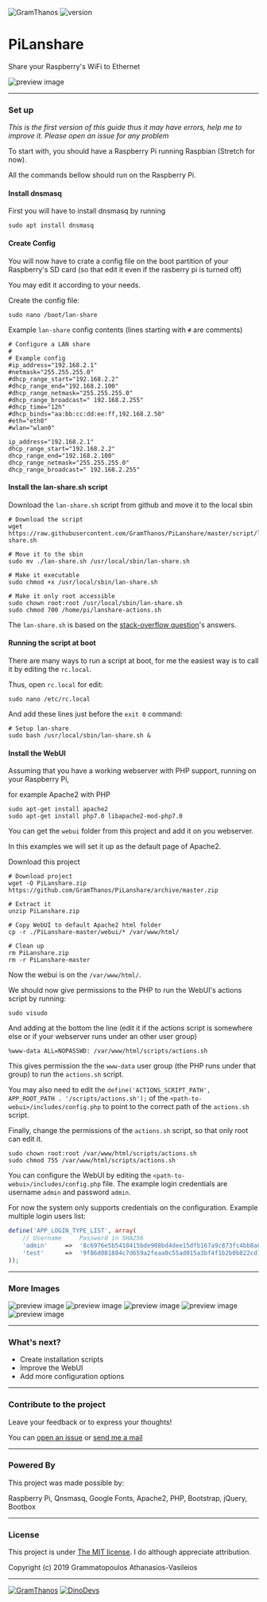 ![GramThanos](https://raw.githubusercontent.com/GramThanos/PiLanshare/master/preview/icon.png) ![version](https://img.shields.io/badge/PiLanshare-v0.2--beta-yellow.svg?style=flat-square)


# PiLanshare
Share your Raspberry's WiFi to Ethernet

![preview image](https://raw.githubusercontent.com/GramThanos/PiLanshare/master/preview/webui_default_dnsmasq.png)

___


### Set up

*This is the first version of this guide thus it may have errors, help me to improve it. Please open an issue for any problem*

To start with, you should have a Raspberry Pi running Raspbian (Stretch for now).

All the commands bellow should run on the Raspberry Pi.

#### Install dnsmasq

First you will have to install dnsmasq by running
```shell
sudo apt install dnsmasq
```

#### Create Config

You will now have to crate a config file on the boot partition of your Raspberry's SD card (so that edit it even if the rasberry pi is turned off)

You may edit it according to your needs.

Create the config file:
```shell
sudo nano /boot/lan-share
```

Example `lan-share` config contents (lines starting with `#` are comments)
```shell
# Configure a LAN share
#
# Example config
#ip_address="192.168.2.1"
#netmask="255.255.255.0"
#dhcp_range_start="192.168.2.2"
#dhcp_range_end="192.168.2.100"
#dhcp_range_netmask="255.255.255.0"
#dhcp_range_broadcast=" 192.168.2.255"
#dhcp_time="12h"
#dhcp_binds="aa:bb:cc:dd:ee:ff,192.168.2.50"
#eth="eth0"
#wlan="wlan0"

ip_address="192.168.2.1"
dhcp_range_start="192.168.2.2"
dhcp_range_end="192.168.2.100"
dhcp_range_netmask="255.255.255.0"
dhcp_range_broadcast=" 192.168.2.255"
```

#### Install the lan-share.sh script

Download the `lan-share.sh` script from github and move it to the local sbin
```shell
# Download the script
wget https://raw.githubusercontent.com/GramThanos/PiLanshare/master/script/lan-share.sh

# Move it to the sbin
sudo mv ./lan-share.sh /usr/local/sbin/lan-share.sh

# Make it executable
sudo chmod +x /usr/local/sbin/lan-share.sh

# Make it only root accessible
sudo chown root:root /usr/local/sbin/lan-share.sh
sudo chmod 700 /home/pi/lanshare-actions.sh
```

The `lan-share.sh` is based on the [stack-overflow question](https://raspberrypi.stackexchange.com/questions/48307/sharing-the-pis-wifi-connection-through-the-ethernet-port)'s answers.


#### Running the script at boot

There are many ways to run a script at boot, for me the easiest way is to call it by editing the `rc.local`.

Thus, open `rc.local` for edit:
```shell
sudo nano /etc/rc.local
```

And add these lines just before the `exit 0` command:

```shell
# Setup lan-share
sudo bash /usr/local/sbin/lan-share.sh &
```

#### Install the WebUI

Assuming that you have a working webserver with PHP support, running on your Raspberry Pi,

for example Apache2 with PHP
```shell
sudo apt-get install apache2
sudo apt-get install php7.0 libapache2-mod-php7.0
```

You can get the `webui` folder from this project and add it on you webserver.

In this examples we will set it up as the default page of Apache2.

Download this project
```shell
# Download project
wget -O PiLanshare.zip https://github.com/GramThanos/PiLanshare/archive/master.zip

# Extract it
unzip PiLanshare.zip

# Copy WebUI to default Apache2 html folder
cp -r ./PiLanshare-master/webui/* /var/www/html/

# Clean up
rm PiLanshare.zip
rm -r PiLanshare-master
```

Now the webui is on the `/var/www/html/`.

We should now give permissions to the PHP to run the WebUI's actions script by running:

```shell
sudo visudo
```

And adding at the bottom the line (edit it if the actions script is somewhere else or if your webserver runs under an other user group)
```
%www-data ALL=NOPASSWD: /var/www/html/scripts/actions.sh
```

This gives permission the the `www-data` user group (the PHP runs under that group) to run the `actions.sh` script.

You may also need to edit the `define('ACTIONS_SCRIPT_PATH', APP_ROOT_PATH . '/scripts/actions.sh');` of the `<path-to-webui>/includes/config.php` to point to the correct path of the `actions.sh` script.

Finally, change the permissions of the `actions.sh` script, so that only root can edit it.
```shell
sudo chown root:root /var/www/html/scripts/actions.sh
sudo chmod 755 /var/www/html/scripts/actions.sh
```

You can configure the WebUI by editing the `<path-to-webui>/includes/config.php` file.
The example login credentials are username `admin` and password `admin`.

For now the system only supports credentials on the configuration. Example multiple login users list:
```php
define('APP_LOGIN_TYPE_LIST', array(
	// Username		Password in SHA256
	'admin'		=>	'8c6976e5b5410415bde908bd4dee15dfb167a9c873fc4bb8a81f6f2ab448a918' // admin - admin
	'test'		=>	'9f86d081884c7d659a2feaa0c55ad015a3bf4f1b2b0b822cd15d6c15b0f00a08' // test - test
));
```

___


### More Images

![preview image](https://raw.githubusercontent.com/GramThanos/PiLanshare/master/preview/webui_login.png)
![preview image](https://raw.githubusercontent.com/GramThanos/PiLanshare/master/preview/webui_default_interfaces.png)
![preview image](https://raw.githubusercontent.com/GramThanos/PiLanshare/master/preview/webui_default_tools.png)
![preview image](https://raw.githubusercontent.com/GramThanos/PiLanshare/master/preview/webui_default_action.png)
![preview image](https://raw.githubusercontent.com/GramThanos/PiLanshare/master/preview/webui_default_iwconfig.png)


___


### What's next?

- Create installation scripts
- Improve the WebUI
- Add more configuration options


___


### Contribute to the project

Leave your feedback or to express your thoughts!

You can [open an issue](https://github.com/GramThanos/PiLanshare/issues) or [send me a mail](mailto:gramthanos@gmail.com)


___


### Powered By

This project was made possible by:

Raspberry Pi, Qnsmasq, Google Fonts, Apache2, PHP, Bootstrap, jQuery, Bootbox

___


### License

This project is under [The MIT license](https://opensource.org/licenses/MIT).
I do although appreciate attribution.

Copyright (c) 2019 Grammatopoulos Athanasios-Vasileios

___

[![GramThanos](https://avatars2.githubusercontent.com/u/14858959?s=42&v=4)](https://github.com/GramThanos)
[![DinoDevs](https://avatars1.githubusercontent.com/u/17518066?s=42&v=4)](https://github.com/DinoDevs)
